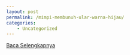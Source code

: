 ```yaml
---
layout: post
permalink: /mimpi-membunuh-ular-warna-hijau/
categories:
    - Uncategorized
---
```


[Baca Selengkapnya](/08)